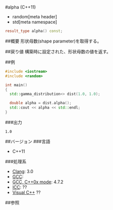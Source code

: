 #alpha (C++11)
* random[meta header]
* std[meta namespace]

```cpp
result_type alpha() const;
```

##概要
形状母数(shape parameter)を取得する。


##戻り値
構築時に設定された、形状母数の値を返す。


##例
```cpp
#include <iostream>
#include <random>

int main()
{
  std::gamma_distribution<> dist(1.0, 1.0);

  double alpha = dist.alpha();
  std::cout << alpha << std::endl;
}
```

###出力
```
1.0
```

##バージョン
###言語
- C++11

###処理系
- [Clang](/implementation.md#clang): 3.0
- [GCC](/implementation.md#gcc): 
- [GCC, C++0x mode](/implementation.md#gcc): 4.7.2
- [ICC](/implementation.md#icc): ??
- [Visual C++](/implementation.md#visual_cpp) ??


##参照



